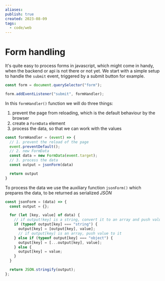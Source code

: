 ```yaml
---
aliases: 
publish: true
created: 2023-08-09
tags:
  - code/web
---
```

# Form handling

It's quite easy to process forms in javascript, which might come in handy, when the backend or api is not there or not yet.  We start with a simple setup to handle the `submit` event, triggered by a submit button for example.

```js
const form = document.querySelector("form");

form.addEventListener("submit", formHandler);
```

In this `formHandler()` function we will do three things:
1. prevent the page from reloading, which is the default behaviour by the browser
2. create a `FormData` element
3. process the data, so that we can work with the values

```js
const formHandler = (event) => {
  // 1. prevent the reload of the page
  event.preventDefault();
  // 2. new FormData
  const data = new FormData(event.target);
  // 3. process the data
  const output = jsonForm(data)

  return output
}

```

To process the data we use the auxiliary function `jsonForm()` which prepares the data, to be returned as serialized *JSON*

```js
const jsonForm = (data) => {
  const output = {};

  for (let [key, value] of data) {
    // if output!key] is a string, convert it to an array and push value to it
    if (typeof output[key] === "string") {
      output[key] = [output[key], value];
      // if output[key] is an array, push value to it
    } else if (typeof output[key] === "object") {
      output[key] = [...output[key], value];
    } else {
      output[key] = value;
    }
  }

  return JSON.stringify(output);
};
```